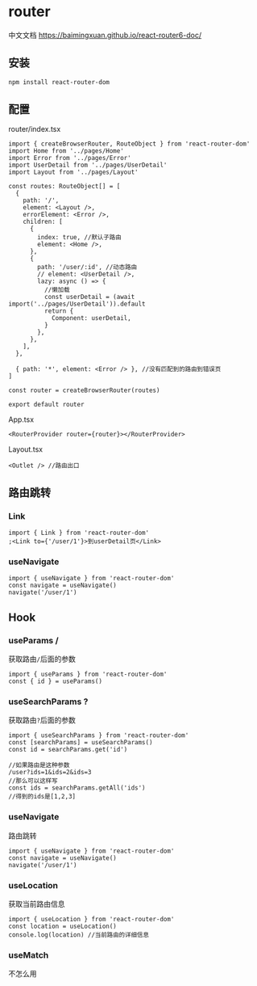 # router

中文文档 https://baimingxuan.github.io/react-router6-doc/

## 安装

```bash
npm install react-router-dom
```

## 配置

router/index.tsx

```tsx
import { createBrowserRouter, RouteObject } from 'react-router-dom'
import Home from '../pages/Home'
import Error from '../pages/Error'
import UserDetail from '../pages/UserDetail'
import Layout from '../pages/Layout'

const routes: RouteObject[] = [
  {
    path: '/',
    element: <Layout />,
    errorElement: <Error />,
    children: [
      {
        index: true, //默认子路由
        element: <Home />,
      },
      {
        path: '/user/:id', //动态路由
        // element: <UserDetail />,
        lazy: async () => {
          //懒加载
          const userDetail = (await import('../pages/UserDetail')).default
          return {
            Component: userDetail,
          }
        },
      },
    ],
  },

  { path: '*', element: <Error /> }, //没有匹配到的路由到错误页
]

const router = createBrowserRouter(routes)

export default router
```

App.tsx

```tsx
<RouterProvider router={router}></RouterProvider>
```

Layout.tsx

```tsx
<Outlet /> //路由出口
```

## 路由跳转

### Link

```tsx
import { Link } from 'react-router-dom'
;<Link to={'/user/1'}>到userDetail页</Link>
```

### useNavigate

```tsx
import { useNavigate } from 'react-router-dom'
const navigate = useNavigate()
navigate('/user/1')
```

## Hook

### useParams /

获取路由`/`后面的参数

```tsx
import { useParams } from 'react-router-dom'
const { id } = useParams()
```

### useSearchParams ?

获取路由`?`后面的参数

```tsx
import { useSearchParams } from 'react-router-dom'
const [searchParams] = useSearchParams()
const id = searchParams.get('id')
```

```tsx
//如果路由是这种参数
/user?ids=1&ids=2&ids=3
//那么可以这样写
const ids = searchParams.getAll('ids')
//得到的ids是[1,2,3]
```

### useNavigate

路由跳转

```tsx
import { useNavigate } from 'react-router-dom'
const navigate = useNavigate()
navigate('/user/1')
```

### useLocation

获取当前路由信息

```tsx
import { useLocation } from 'react-router-dom'
const location = useLocation()
console.log(location) //当前路由的详细信息
```

### useMatch

不怎么用
